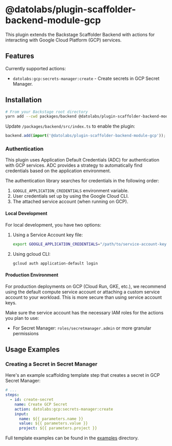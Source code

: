 # @datolabs/plugin-scaffolder-backend-module-gcp

This plugin extends the Backstage Scaffolder Backend with actions for interacting with Google Cloud Platform (GCP) services.

## Features

Currently supported actions:

- `datolabs:gcp:secrets-manager:create` - Create secrets in GCP Secret Manager.

## Installation

```bash
# From your Backstage root directory
yarn add --cwd packages/backend @datolabs/plugin-scaffolder-backend-module-gcp
```

Update `/packages/backend/src/index.ts` to enable the plugin:

```typescript
backend.add(import('@datolabs/plugin-scaffolder-backend-module-gcp'));
```

### Authentication

This plugin uses Application Default Credentials (ADC) for authentication with GCP services. ADC provides a strategy to automatically find credentials based on the application environment.

The authentication library searches for credentials in the following order:

1. `GOOGLE_APPLICATION_CREDENTIALS` environment variable.
2. User credentials set up by using the Google Cloud CLI.
3. The attached service account (when running on GCP).

#### Local Development

For local development, you have two options:

1. Using a Service Account key file:

   ```bash
   export GOOGLE_APPLICATION_CREDENTIALS="/path/to/service-account-key.json"
   ```

2. Using gcloud CLI:

   ```bash
   gcloud auth application-default login
   ```

#### Production Environment

For production deployments on GCP (Cloud Run, GKE, etc.), we recommend using the default compute service account or attaching a custom service account to your workload. This is more secure than using service account keys.

Make sure the service account has the necessary IAM roles for the actions you plan to use:

- For Secret Manager: `roles/secretmanager.admin` or more granular permissions

## Usage Examples

### Creating a Secret in Secret Manager

Here's an example scaffolding template step that creates a secret in GCP Secret Manager:

```yaml
# ...
steps:
  - id: create-secret
    name: Create GCP Secret
    action: datolabs:gcp:secrets-manager:create
    input:
      name: ${{ parameters.name }}
      value: ${{ parameters.value }}
      project: ${{ parameters.project }}
```

Full template examples can be found in the [examples](../../examples) directory.
